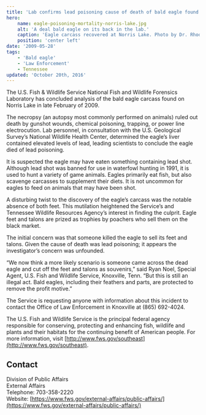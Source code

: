 ```yaml
---
title: 'Lab confirms lead poisoning cause of death of bald eagle found at Norris Lake'
hero:
    name: eagle-poisoning-mortality-norris-lake.jpg
    alt: 'A deal bald eagle on its back in the lab.'
    caption: 'Eagle carcass recovered at Norris Lake. Photo by Dr. Rhoda M. Ralston, DVM, Senior Veterinary Medical Examiner.'
    position: 'center left'
date: '2009-05-28'
tags:
    - 'Bald eagle'
    - 'Law Enforcement'
    - Tennessee
updated: 'October 20th, 2016'
---
```


The U.S. Fish & Wildlife Service National Fish and Wildlife Forensics Laboratory has concluded analysis of the bald eagle carcass found on Norris Lake in late February of 2009.

The necropsy (an autopsy most commonly performed on animals) ruled out death by gunshot wounds, chemical poisoning, trapping, or power line electrocution. Lab personnel, in consultation with the U.S. Geological Survey’s National Wildlife Health Center, determined the eagle’s liver contained elevated levels of lead, leading scientists to conclude the eagle died of lead poisoning.

It is suspected the eagle may have eaten something containing lead shot. Although lead shot was banned for use in waterfowl hunting in 1991, it is used to hunt a variety of game animals. Eagles primarily eat fish, but also scavenge carcasses to supplement their diets. It is not uncommon for eagles to feed on animals that may have been shot.

A disturbing twist to the discovery of the eagle’s carcass was the notable absence of both feet. This mutilation heightened the Service’s and Tennessee Wildlife Resources Agency’s interest in finding the culprit. Eagle feet and talons are prized as trophies by poachers who sell them on the black market.

The initial concern was that someone killed the eagle to sell its feet and talons. Given the cause of death was lead poisoning; it appears the investigator’s concern was unfounded.

“We now think a more likely scenario is someone came across the dead eagle and cut off the feet and talons as souvenirs,” said Ryan Noel, Special Agent, U.S. Fish and Wildlife Service, Knoxville, Tenn. “But this is still an illegal act. Bald eagles, including their feathers and parts, are protected to remove the profit motive.”

The Service is requesting anyone with information about this incident to contact the Office of Law Enforcement in Knoxville at (865) 692-4024.

The U.S. Fish and Wildlife Service is the principal federal agency responsible for conserving, protecting and enhancing fish, wildlife and plants and their habitats for the continuing benefit of American people. For more information, visit [http://www.fws.gov/southeast](http://www.fws.gov/southeast).

## Contact

Division of Public Affairs  
External Affairs  
Telephone: 703-358-2220  
Website: [https://www.fws.gov/external-affairs/public-affairs/](https://www.fws.gov/external-affairs/public-affairs/)
